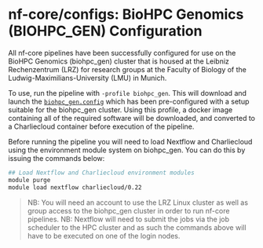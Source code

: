 # nf-core/configs: BioHPC Genomics (BIOHPC_GEN) Configuration

All nf-core pipelines have been successfully configured for use on the BioHPC Genomics (biohpc_gen) cluster that is housed at the Leibniz Rechenzentrum (LRZ) for research groups at the Faculty of Biology of the Ludwig-Maximilians-University (LMU) in Munich.

To use, run the pipeline with `-profile biohpc_gen`. This will download and launch the [`biohpc_gen.config`](../conf/biohpc_gen.config) which has been pre-configured with a setup suitable for the biohpc_gen cluster. Using this profile, a docker image containing all of the required software will be downloaded, and converted to a Charliecloud container before execution of the pipeline.

Before running the pipeline you will need to load Nextflow and Charliecloud using the environment module system on biohpc_gen. You can do this by issuing the commands below:

```bash
## Load Nextflow and Charliecloud environment modules
module purge
module load nextflow charliecloud/0.22
```

>NB: You will need an account to use the LRZ Linux cluster as well as group access to the biohpc_gen cluster in order to run nf-core pipelines.
>NB: Nextflow will need to submit the jobs via the job scheduler to the HPC cluster and as such the commands above will have to be executed on one of the login nodes.
